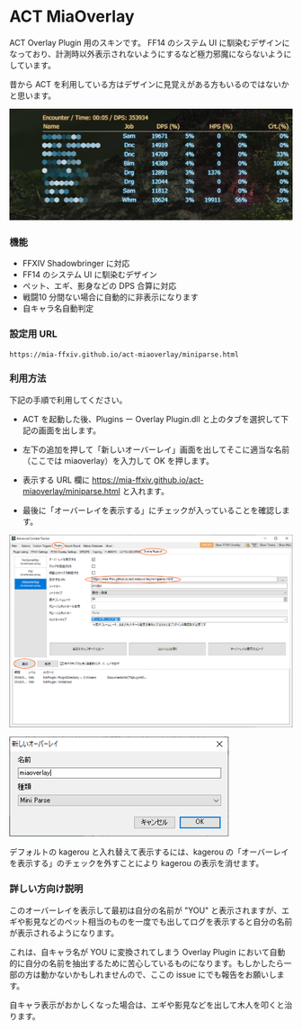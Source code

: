 # ACT MiaOverlay

ACT Overlay Plugin 用のスキンです。
FF14 のシステム UI に馴染むデザインになっており、計測時以外表示されないようにするなど極力邪魔にならないようにしています。

昔から ACT を利用している方はデザインに見覚えがある方もいるのではないかと思います。



![sample](./img/sample.png)



### 機能

- FFXIV Shadowbringer に対応
- FF14 のシステム UI に馴染むデザイン
- ペット、エギ、影身などの DPS 合算に対応
- 戦闘10 分間ない場合に自動的に非表示になります
- 自キャラ名自動判定



### 設定用 URL

```
https://mia-ffxiv.github.io/act-miaoverlay/miniparse.html
```



### 利用方法

下記の手順で利用してください。



- ACT を起動した後、Plugins ー Overlay Plugin.dll と上のタブを選択して下記の画面を出します。

- 左下の追加を押して「新しいオーバーレイ」画面を出してそこに適当な名前（ここでは miaoverlay）を入力して OK を押します。
- 表示する URL 欄に https://mia-ffxiv.github.io/act-miaoverlay/miniparse.html と入れます。
- 最後に「オーバーレイを表示する」にチェックが入っていることを確認します。



![overlaysetting](./img/overlaysetting2.png)



![add](./img/add.png)



デフォルトの kagerou と入れ替えて表示するには、kagerou の「オーバーレイを表示する」のチェックを外すことにより kagerou の表示を消せます。



### 詳しい方向け説明

このオーバーレイを表示して最初は自分の名前が "YOU" と表示されますが、エギや影見などのペット相当のものを一度でも出してログを表示すると自分の名前が表示されるようになります。

これは、自キャラ名が YOU に変換されてしまう Overlay Plugin において自動的に自分の名前を抽出するために苦心しているものになります。もしかしたら一部の方は動かないかもしれませんので、ここの issue にでも報告をお願いします。

自キャラ表示がおかしくなった場合は、エギや影見などを出して木人を叩くと治ります。